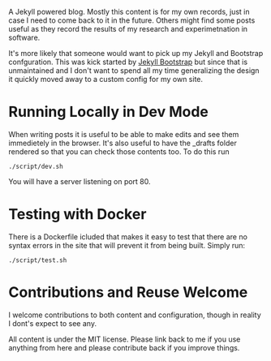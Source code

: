 A Jekyll powered blog. Mostly this content is for my own records, just
in case I need to come back to it in the future. Others might find
some posts useful as they record the results of my research and
experimetnation in software.

It's more likely that someone would want to pick up my Jekyll and
Bootstrap confguration. This was kick started by [Jekyll
Bootstrap](http://jekyllbootstrap.com/) but since that is unmaintained
and I don't want to spend all my time generalizing the design it
quickly moved away to a custom config for my own site.

# Running Locally in Dev Mode

When writing posts it is useful to be able to make edits and see them immedietely in the browser. It's also useful to have the _drafts folder rendered so that you can check those contents too. To do this run

    ./script/dev.sh

You will have a server listening on port 80.

# Testing with Docker

There is a Dockerfile icluded that makes it easy to test that there
are no syntax errors in the site that will prevent it from being
built. Simply run:

    ./script/test.sh

# Contributions and Reuse Welcome

I welcome contributions to both content and configuration, though in
reality I dont's expect to see any.

All content is under the MIT license. Please link back to me if you
use anything from here and please contribute back if you improve
things.
